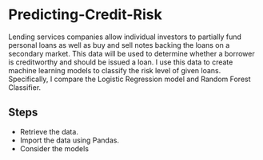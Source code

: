 # Predicting-Credit-Risk
Lending services companies allow individual investors to partially fund personal loans as well as buy and sell notes backing the loans on a secondary market. This data will be used to determine whether a borrower is creditworthy and should be issued a loan.
I use this data to create machine learning models to classify the risk level of given loans. Specifically, I compare the Logistic Regression model and Random Forest Classifier.



## Steps
* Retrieve the data.
* Import the data using Pandas.
* Consider the models

